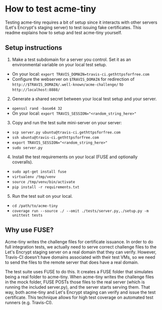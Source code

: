 # How to test acme-tiny

Testing acme-tiny requires a bit of setup since it interacts with other servers
(Let's Encrypt's staging server) to test issuing fake certificates. This readme
explains how to setup and test acme-tiny yourself.

## Setup instructions

1. Make a test subdomain for a server you control. Set it as an environmental
variable on your local test setup.
  * On your local: `export TRAVIS_DOMAIN=travis-ci.gethttpsforfree.com`
  * Configure the webserver on `$TRAVIS_DOMAIN` for redirection of
    `http://$TRAVIS_DOMAIN/.well-known/acme-challenge/` to
    `http://localhost:8888/`
2. Generate a shared secret between your local test setup and your server.
  * `openssl rand -base64 32`
  * On your local: `export TRAVIS_SESSION="<random_string_here>"`
3. Copy and run the test suite mini-server on your server:
  * `scp server.py ubuntu@travis-ci.gethttpsforfree.com`
  * `ssh ubuntu@travis-ci.gethttpsforfree.com`
  * `export TRAVIS_SESSION="<random_string_here>"`
  * `sudo server.py`
4. Install the test requirements on your local (FUSE and optionally coveralls).
  * `sudo apt-get install fuse`
  * `virtualenv /tmp/venv`
  * `source /tmp/venv/bin/activate`
  * `pip install -r requirements.txt`
5. Run the test suit on your local.
  * `cd /path/to/acme-tiny`
  * `coverage run --source ./ --omit ./tests/server.py,./setup.py -m unittest tests`

## Why use FUSE?

Acme-tiny writes the challenge files for certificate issuance. In order to do
full integration tests, we actually need to serve correct challenge files to
the Let's Encrypt staging server on a real domain that they can verify. However,
Travis-CI doesn't have domains associated with their test VMs, so we need to
send the files to the remote server that does have a real domain.

The test suite uses FUSE to do this. It creates a FUSE folder that simulates
being a real folder to acme-tiny. When acme-tiny writes the challenge files
in the mock folder, FUSE POSTs those files to the real server (which is running
the included server.py), and the server starts serving them. That way, both
acme-tiny and Let's Encrypt staging can verify and issue the test certificate.
This technique allows for high test coverage on automated test runners (e.g.
Travis-CI).


